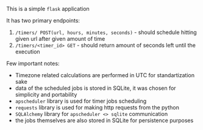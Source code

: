 This is a simple `flask` application

It has two primary endpoints:
1) `/timers/ POST(url, hours, minutes, seconds)` - should schedule hitting given url after given amount of time
2) `/timers/<timer_id> GET` - should return amount of seconds left until the execution

Few important notes:
- Timezone related calculations are performed in UTC for standartization sake
- data of the scheduled jobs is stored in SQLite, it was chosen for simplicity and portability
- `apscheduler` library is used for timer jobs scheduling
- `requests` library is used for making http requests from the python
- `SQLAlchemy` library for `apscheduler <> sqlite` communication
- the jobs themselves are also stored in SQLite for persistence purposes
